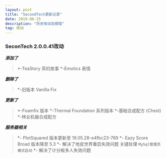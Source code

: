 ```yaml
---
layout: post
title: "SecondTech更新记录"
date: 2019-06-25
description: "历史改动及报错"
tag: 改动
---   
```

### SeconTech 2.0.0.41改动
***添加了***
>*-TeaStory 茶的故事
>*-Emotics 表情

***删除了***
>*-旧版本 Vanilla Fix

***更新了***
>*-Foamfix 版本
>*-Thermal Foundation 系列版本
>*-基础合成配方 (Chest)
>*-林业机器合成配方

***服务器相关***
>*- PlotSquared 版本更新至 19.05.28-e4fbc23-769
>*- Eazy Score Broad 版本降至 5.3
>*- 解决了地皮世界重启失效问题 关键处理 `MySql管理员模式启动`
>*- 解决了计分板多人失效问题
